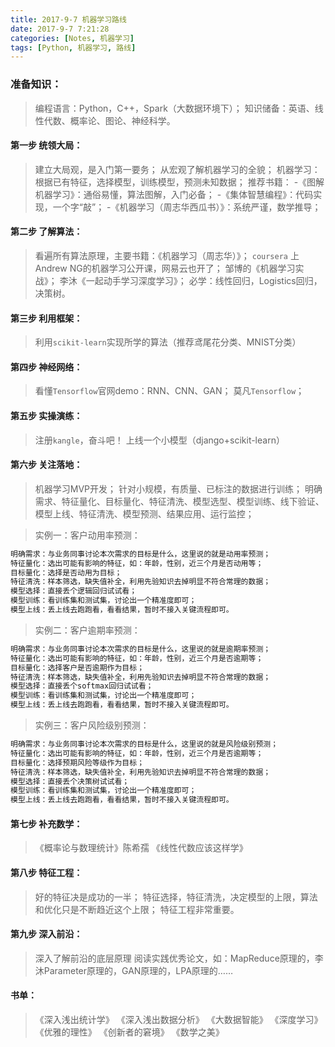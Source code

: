 ```yaml
---
title: 2017-9-7 机器学习路线 
date: 2017-9-7 7:21:28
categories: [Notes, 机器学习]
tags: [Python, 机器学习, 路线]
---
```

### 准备知识：
> 编程语言：Python，C++，Spark（大数据环境下）；
> 知识储备：英语、线性代数、概率论、图论、神经科学。

#### 第一步 统领大局：
> 建立大局观，是入门第一要务； 从宏观了解机器学习的全貌；
> 机器学习：根据已有特征，选择模型，训练模型，预测未知数据；
> 推荐书籍：
> -《图解机器学习》：通俗易懂，算法图解，入门必备；
> -《集体智慧编程》：代码实现，一个字“敲”；
> -《机器学习（周志华西瓜书）》：系统严谨，数学推导；

#### 第二步 了解算法：
> 看遍所有算法原理，主要书籍：《机器学习（周志华）》；
> `coursera` 上Andrew NG的机器学习公开课，网易云也开了；
> 邹博的《机器学习实战》；
> 李沐《一起动手学习深度学习》；
> 必学：线性回归，Logistics回归，决策树。

#### 第三步 利用框架：
> 利用`scikit-learn`实现所学的算法（推荐鸢尾花分类、MNIST分类）

#### 第四步 神经网络：
> 看懂`Tensorflow`官网demo：RNN、CNN、GAN；
> 莫凡`Tensorflow`；

#### 第五步 实操演练：
> 注册`kangle`，奋斗吧！
> 上线一个小模型（django+scikit-learn）

#### 第六步 关注落地：
> 机器学习MVP开发；
> 针对小规模，有质量、已标注的数据进行训练；
> 明确需求、特征量化、目标量化、特征清洗、模型选型、模型训练、线下验证、模型上线、特征清洗、模型预测、结果应用、运行监控；

> 实例一：客户动用率预测：
```python
明确需求：与业务同事讨论本次需求的目标是什么，这里说的就是动用率预测；
特征量化：选出可能有影响的特征，如：年龄，性别，近三个月是否动用等；
目标量化：选择是否动用为目标；
特征清洗：样本筛选，缺失值补全，利用先验知识去掉明显不符合常理的数据；
模型选择：直接丢个逻辑回归试试看；
模型训练：看训练集和测试集，讨论出一个精准度即可；
模型上线：丢上线去跑跑看，看看结果，暂时不接入关键流程即可。
```
> 实例二：客户逾期率预测：
```python
明确需求：与业务同事讨论本次需求的目标是什么，这里说的就是逾期率预测；
特征量化：选出可能有影响的特征，如：年龄，性别，近三个月是否逾期等；
目标量化：选择客户是否逾期作为目标；
特征清洗：样本筛选，缺失值补全，利用先验知识去掉明显不符合常理的数据；
模型选择：直接丢个softmax回归试试看；
模型训练：看训练集和测试集，讨论出一个精准度即可；
模型上线：丢上线去跑跑看，看看结果，暂时不接入关键流程即可。
```
> 实例三：客户风险级别预测：
```python
明确需求：与业务同事讨论本次需求的目标是什么，这里说的就是风险级别预测；
特征量化：选出可能有影响的特征，如：年龄，性别，近三个月是否逾期等；
目标量化：选择预期风险等级作为目标；
特征清洗：样本筛选，缺失值补全，利用先验知识去掉明显不符合常理的数据；
模型选择：直接丢个决策树试试看；
模型训练：看训练集和测试集，讨论出一个精准度即可；
模型上线：丢上线去跑跑看，看看结果，暂时不接入关键流程即可。
```

#### 第七步 补充数学：
> 《概率论与数理统计》陈希孺
> 《线性代数应该这样学》

#### 第八步 特征工程：
> 好的特征决是成功的一半；
> 特征选择，特征清洗，决定模型的上限，算法和优化只是不断趋近这个上限；
> 特征工程非常重要。

#### 第九步 深入前沿：
> 深入了解前沿的底层原理
> 阅读实践优秀论文，如：MapReduce原理的，李沐Parameter原理的，GAN原理的，LPA原理的……


#### 书单：
> 《深入浅出统计学》
> 《深入浅出数据分析》
> 《大数据智能》
> 《深度学习》
> 《优雅的理性》
> 《创新者的窘境》
> 《数学之美》
